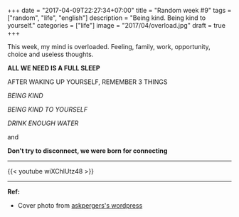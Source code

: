 +++
date = "2017-04-09T22:27:34+07:00"
title = "Random week #9"
tags = ["random", "life", "english"]
description = "Being kind. Being kind to yourself."
categories = ["life"]
image = "2017/04/overload.jpg"
draft = true
+++

This week, my mind is overloaded. Feeling, family, work, opportunity, choice and useless thoughts.

**ALL WE NEED IS A FULL SLEEP**

AFTER WAKING UP YOURSELF, REMEMBER 3 THINGS

*BEING KIND*

*BEING KIND TO YOURSELF*

*DRINK ENOUGH WATER*

and

**Don't try to disconnect, we were born for connecting**

-----------------------------------

{{< youtube wiXChlUtz48 >}}

-----------------------------------

**Ref:**

- Cover photo from [askpergers's wordpress](https://askpergers.wordpress.com/2016/06/01/autism-overload-and-bad-advice/)